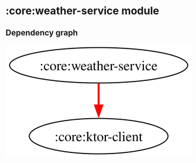 # :core:weather-service module
## Dependency graph
![Dependency graph](../../docs/images/graphs/dep_graph_core_weather_service.svg)
